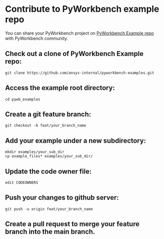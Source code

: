 Contribute to PyWorkbench example repo
======================================

You can share your PyWorkbench project on [PyWorkbench Example repo](https://github.com/ansys-internal/pyworkbench-examples) with PyWorkbench community.


## Check out a clone of PyWorkbench Example repo:
```
git clone https://github.com/ansys-internal/pyworkbench-examples.git
```
## Access the example root directory:
```
cd pywb_examples
```
## Create a git feature branch:
```
git checkout -b feat/your_branch_name
```
## Add your example under a new subdirectory:
```
mkdir examples/your_sub_dir
cp example_files* examples/your_sub_dir/
```
## Update the code owner file:
```
edit CODEOWNERS
```
## Push your changes to github server:
```
git push -u origin feat/your_branch_name
```

## Create a pull request to merge your feature branch into the main branch.

